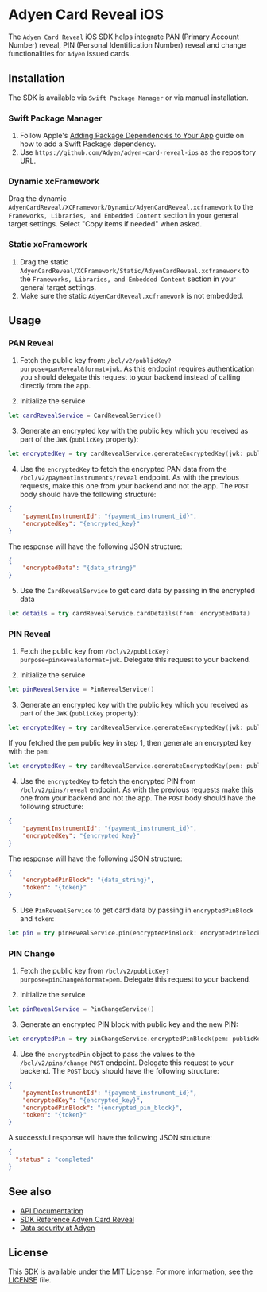 # Adyen Card Reveal iOS

The `Adyen Card Reveal` iOS SDK helps integrate PAN (Primary Account Number) reveal, PIN (Personal Identification Number) reveal and change functionalities for `Adyen` issued cards.

## Installation

The SDK is available via `Swift Package Manager` or via manual installation.

### Swift Package Manager

1. Follow Apple's [Adding Package Dependencies to Your App](
https://developer.apple.com/documentation/xcode/adding_package_dependencies_to_your_app
) guide on how to add a Swift Package dependency.
2. Use `https://github.com/Adyen/adyen-card-reveal-ios` as the repository URL.

### Dynamic xcFramework

Drag the dynamic `AdyenCardReveal/XCFramework/Dynamic/AdyenCardReveal.xcframework` to the `Frameworks, Libraries, and Embedded Content` section in your general target settings. Select "Copy items if needed" when asked.

### Static xcFramework

1. Drag the static `AdyenCardReveal/XCFramework/Static/AdyenCardReveal.xcframework` to the `Frameworks, Libraries, and Embedded Content` section in your general target settings.
2. Make sure the static `AdyenCardReveal.xcframework` is not embedded.

## Usage

### PAN Reveal

1. Fetch the public key from:
`/bcl/v2/publicKey?purpose=panReveal&format=jwk`. 
As this endpoint requires authentication you should delegate this request to your backend instead of calling directly from the app.

2. Initialize the service

```swift
let cardRevealService = CardRevealService()
```

3. Generate an encrypted key with the public key which you received as part of the `JWK` (`publicKey` property):

```swift
let encryptedKey = try cardRevealService.generateEncryptedKey(jwk: publicKey)
```

4. Use the `encryptedKey` to fetch the encrypted PAN data from the `/bcl/v2/paymentInstruments/reveal` endpoint. As with the previous requests, make this one from your backend and not the app. The `POST` body should have the following structure:

```json
{
    "paymentInstrumentId": "{payment_instrument_id}",
    "encryptedKey": "{encrypted_key}"
}

```

The response will have the following JSON structure:

```json
{
    "encryptedData": "{data_string}"
}

```

5. Use the `CardRevealService` to get card data by passing in the encrypted data

```swift
let details = try cardRevealService.cardDetails(from: encryptedData)
```

### PIN Reveal

1. Fetch the public key from `/bcl/v2/publicKey?purpose=pinReveal&format=jwk`. Delegate this request to your backend.

2. Initialize the service

```swift
let pinRevealService = PinRevealService()
```

3. Generate an encrypted key with the public key which you received as part of the `JWK` (`publicKey` property):

```swift
let encryptedKey = try cardRevealService.generateEncryptedKey(jwk: publicKey)
```

If you fetched the `pem` public key in step 1, then generate an encrypted key with the `pem`:

```swift
let encryptedKey = try cardRevealService.generateEncryptedKey(pem: publicKey)
```

4. Use the `encryptedKey` to fetch the encrypted PIN from `/bcl/v2/pins/reveal` endpoint. As with the previous requests make this one from your backend and not the app. The `POST` body should have the following structure:

```json
{
    "paymentInstrumentId": "{payment_instrument_id}",
    "encryptedKey": "{encrypted_key}"
}

```

The response will have the following JSON structure:

```json
{
    "encryptedPinBlock": "{data_string}",
    "token": "{token}"
}

```

5. Use `PinRevealService` to get card data by passing in `encryptedPinBlock` and `token`:

```swift
let pin = try pinRevealService.pin(encryptedPinBlock: encryptedPinBlock, token: token)
```

### PIN Change

1. Fetch the public key from `/bcl/v2/publicKey?purpose=pinChange&format=pem`. Delegate this request to your backend.

2. Initialize the service

```swift
let pinRevealService = PinChangeService()
```

3. Generate an encrypted PIN block with public key and the new PIN:

```swift
let encryptedPin = try pinChangeService.encryptedPinBlock(pem: publicKey, pin: pin)
```

4. Use the `encryptedPin` object to pass the values to the `/bcl/v2/pins/change` `POST` endpoint. Delegate this request to your backend. The `POST` body should have the following structure:

```json
{
    "paymentInstrumentId": "{payment_instrument_id}",
    "encryptedKey": "{encrypted_key}",
    "encryptedPinBlock": "{encrypted_pin_block}",
    "token": "{token}"
}

```

A successful response will have the following JSON structure:

```json
{
  "status" : "completed"
}

```

## See also

 * [API Documentation](https://docs.adyen.com/issuing/manage-card-data/)
 * [SDK Reference Adyen Card Reveal](https://adyen.github.io/adyen-card-reveal-ios/1.0.0/AdyenCardReveal/documentation/adyencardreveal/)
 * [Data security at Adyen](https://docs.adyen.com/development-resources/adyen-data-security)

## License

This SDK is available under the MIT License. For more information, see the [LICENSE](https://github.com/Adyen/adyen-card-reveal-ios/blob/main/LICENSE) file.
